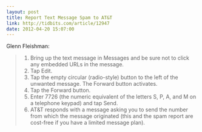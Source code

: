 ```yaml
---
layout: post
title: Report Text Message Spam to AT&T
link: http://tidbits.com/article/12947
date: 2012-04-20 15:07:00
---
```


Glenn Fleishman:
> 1. Bring up the text message in Messages and be sure not to click any
> embedded URLs in the message.
> 2. Tap Edit.
> 3. Tap the empty circular (radio-style) button to the left of the
> unwanted message. The Forward button activates.
> 4. Tap the Forward button.
> 5. Enter 7726 (the numeric equivalent of the letters S, P, A, and M on
> a telephone keypad) and tap Send.
> 6. AT&T responds with a message asking you to send the number from
> which the message originated (this and the spam report are cost-free
> if you have a limited message plan).
